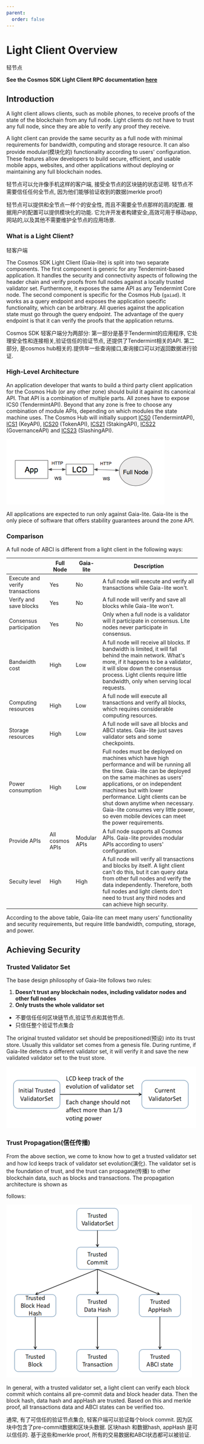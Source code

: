 ```yaml
---
parent:
  order: false
---
```


# Light Client Overview

轻节点

**See the Cosmos SDK Light Client RPC documentation [here](https://cosmos.network/rpc/)**

## Introduction

A light client allows clients, such as mobile phones, to receive proofs of the state of the
blockchain from any full node. Light clients do not have to trust any full node, since they are able
to verify any proof they receive.

A light client can provide the same security as a full node with minimal requirements for
bandwidth, computing and storage resource. It can also provide modular(模块化的) functionality
according to users' configuration. These features allow developers to build secure, efficient,
and usable mobile apps, websites, and other applications without deploying or
maintaining any full blockchain nodes.

轻节点可以允许像手机这样的客户端, 接受全节点的区块链的状态证明. 轻节点不需要信任任何全节点, 因为他们能够验证收到的数据(merkle proof)

轻节点可以提供和全节点一样个的安全性, 而且不需要全节点那样的高的配置. 根据用户的配置可以提供模块化的功能. 它允许开发者构建安全,高效可用于移动app,网站的,以及其他不需要维护全节点的应用场景.


### What is a Light Client?

轻客户端

The Cosmos SDK Light Client (Gaia-lite) is split into two separate components. The first component is generic for
any Tendermint-based application. It handles the security and connectivity aspects of following the header
chain and verify proofs from full nodes against a locally trusted validator set. Furthermore, it exposes the same
API as any Tendermint Core node. The second component is specific for the Cosmos Hub (`gaiad`). It works as a query
endpoint and exposes the application specific functionality, which can be arbitrary. All queries against the
application state must go through the query endpoint. The advantage of the query endpoint is that it can verify
the proofs that the application returns.

Cosmos SDK 轻客户端分为两部分: 第一部分是基于Tendermint的应用程序, 它处理安全性和连接相关,验证信任的验证节点, 还提供了Tendermint相关的API. 第二部分, 是cosmos hub相关的.提供年一些查询接口,查询接口可以对返回数据进行验证.


### High-Level Architecture

An application developer that wants to build a third party client application for the Cosmos Hub (or any
other zone) should build it against its canonical API. That API is a combination of multiple parts.
All zones have to expose ICS0 (TendermintAPI). Beyond that any zone is free to choose any
combination of module APIs, depending on which modules the state machine uses. The Cosmos Hub will
initially support [ICS0](https://cosmos.network/rpc/#/ICS0) (TendermintAPI), [ICS1](https://cosmos.network/rpc/#/ICS1) (KeyAPI), [ICS20](https://cosmos.network/rpc/#/ICS20) (TokenAPI), [ICS21](https://cosmos.network/rpc/#/ICS21) (StakingAPI),
[ICS22](https://cosmos.network/rpc/#/ICS22) (GovernanceAPI) and [ICS23](https://cosmos.network/rpc/#/ICS23) (SlashingAPI).

![high-level](./pics/high-level.png)

All applications are expected to run only against Gaia-lite. Gaia-lite is the only piece of software
that offers stability guarantees around the zone API.

### Comparison

A full node of ABCI is different from a light client in the following ways:

|| Full Node | Gaia-lite | Description|
|-| ------------- | ----- | -------------- |
| Execute and verify transactions|Yes|No|A full node will execute and verify all transactions while Gaia-lite won't.|
| Verify and save blocks|Yes|No|A full node will verify and save all blocks while Gaia-lite won't.|
| Consensus participation|Yes|No|Only when a full node is a validator will it participate in consensus. Lite nodes never participate in consensus.|
| Bandwidth cost|High|Low|A full node will receive all blocks. If bandwidth is limited, it will fall behind the main network. What's more, if it happens to be a validator, it will slow down the consensus process. Light clients require little bandwidth, only when serving local requests.|
| Computing resources|High|Low|A full node will execute all transactions and verify all blocks, which requires considerable computing resources.|
| Storage resources|High|Low|A full node will save all blocks and ABCI states. Gaia-lite just saves validator sets and some checkpoints.|
| Power consumption|High|Low|Full nodes must be deployed on machines which have high performance and will be running all the time. Gaia-lite can be deployed on the same machines as users' applications, or on independent machines but with lower performance. Light clients can be shut down anytime when necessary. Gaia-lite consumes very little power, so even mobile devices can meet the power requirements.|
| Provide APIs|All cosmos APIs|Modular APIs|A full node supports all Cosmos APIs. Gaia-lite provides modular APIs according to users' configuration.|
| Secuity level| High|High|A full node will verify all transactions and blocks by itself. A light client can't do this, but it can query data from other full nodes and verify the data independently. Therefore, both full nodes and light clients don't need to trust any third nodes and can achieve high security.|

According to the above table, Gaia-lite can meet many users' functionality and security requirements, but require little bandwidth, computing, storage, and power.

## Achieving Security

### Trusted Validator Set

The base design philosophy of Gaia-lite follows two rules:

1. **Doesn't trust any blockchain nodes, including validator nodes and other full nodes**
2. **Only trusts the whole validator set**

- 不要信任任何区块链节点,验证节点和其他节点.
- 只信任整个验证节点集合

The original trusted validator set should be prepositioned(预设) into its trust store. Usually this
validator set comes from a genesis file. During runtime, if Gaia-lite detects a different validator set,
it will verify it and save the new validated validator set to the trust store.

![validator-set-change](./pics/validatorSetChange.png)

### Trust Propagation(信任传播)

From the above section, we come to know how to get a trusted validator set and how lcd keeps track of
validator set evolution(演化). The validator set is the foundation of trust, and the trust can propagate(传播) to
other blockchain data, such as blocks and transactions. The propagation architecture is shown as

follows:

![change-process](./pics/trustPropagate.png)

In general, with a trusted validator set, a light client can verify each block commit which contains all pre-commit
data and block header data. Then the block hash, data hash and appHash are trusted. Based on this
and merkle proof, all transactions data and ABCI states can be verified too.



通常, 有了可信任的验证节点集合, 轻客户端可以验证每个block commit. 因为区块中包含了pre-commit数据和区块头数据. 区块hash 和数据hash, appHash 是可以信任的. 基于这些和merkle proof, 所有的交易数据和ABCI状态都可以被验证.
